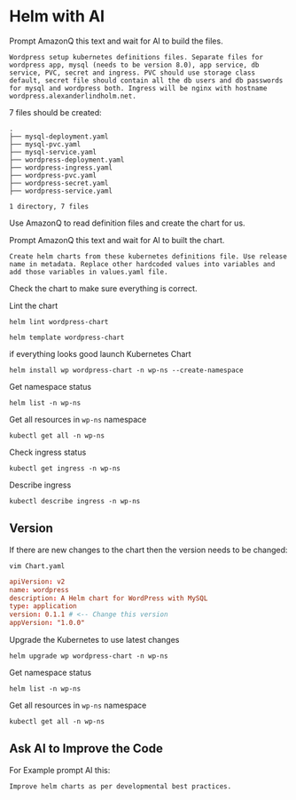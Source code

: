 # Helm with AI

Prompt AmazonQ this text and wait for AI to build the files.

```
Wordpress setup kubernetes definitions files. Separate files for wordpress app, mysql (needs to be version 8.0), app service, db service, PVC, secret and ingress. PVC should use storage class default, secret file should contain all the db users and db passwords for mysql and wordpress both. Ingress will be nginx with hostname wordpress.alexanderlindholm.net.
```

7 files should be created:
```shell
.
├── mysql-deployment.yaml
├── mysql-pvc.yaml
├── mysql-service.yaml
├── wordpress-deployment.yaml
├── wordpress-ingress.yaml
├── wordpress-pvc.yaml
├── wordpress-secret.yaml
├── wordpress-service.yaml

1 directory, 7 files
```

Use AmazonQ to read definition files and create the chart for us.


Prompt AmazonQ this text and wait for AI to built the chart.

```
Create helm charts from these kubernetes definitions file. Use release name in metadata. Replace other hardcoded values into variables and add those variables in values.yaml file.
```

Check the chart to make sure everything is correct.

Lint the chart

```shell
helm lint wordpress-chart
```

```shell
helm template wordpress-chart
```

if everything looks good launch Kubernetes Chart

```shell
helm install wp wordpress-chart -n wp-ns --create-namespace
```

Get namespace status

```shell
helm list -n wp-ns
```

Get all resources in `wp-ns` namespace

```shell
kubectl get all -n wp-ns
```

Check ingress status

```shell
kubectl get ingress -n wp-ns
```

Describe ingress

```shell
kubectl describe ingress -n wp-ns
```

## Version

If there are new changes to the chart then the version needs to be changed:


```shell
vim Chart.yaml
```

```conf
apiVersion: v2
name: wordpress
description: A Helm chart for WordPress with MySQL
type: application
version: 0.1.1 # <-- Change this version
appVersion: "1.0.0"
```

Upgrade the Kubernetes to use latest changes

```shell
helm upgrade wp wordpress-chart -n wp-ns
```

Get namespace status

```shell
helm list -n wp-ns
```

Get all resources in `wp-ns` namespace

```shell
kubectl get all -n wp-ns
```

## Ask AI to Improve the Code

For Example prompt AI this:

```
Improve helm charts as per developmental best practices.
```